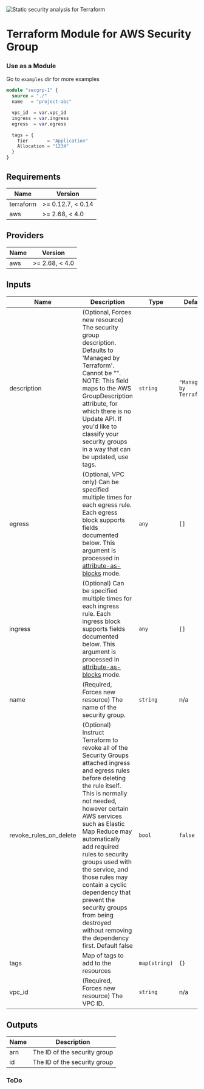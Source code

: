 ![Static security analysis for Terraform](https://github.com/foss-cafe/terraform-aws-security-group/workflows/Static%20security%20analysis%20for%20Terraform/badge.svg)
# Terraform Module for AWS Security Group

### Use as a Module
Go to `examples` dir for more examples
```terraform
module "secgrp-1" {
  source = "./"
  name   = "project-abc"

  vpc_id  = var.vpc_id
  ingress = var.ingress
  egress  = var.egress

  tags = {
    Tier       = "Application"
    Allocation = "1234"
  }
}

```
<!-- BEGINNING OF PRE-COMMIT-TERRAFORM DOCS HOOK -->
## Requirements

| Name | Version |
|------|---------|
| terraform | >= 0.12.7, < 0.14 |
| aws | >= 2.68, < 4.0 |

## Providers

| Name | Version |
|------|---------|
| aws | >= 2.68, < 4.0 |

## Inputs

| Name | Description | Type | Default | Required |
|------|-------------|------|---------|:--------:|
| description | (Optional, Forces new resource) The security group description. Defaults to 'Managed by Terraform'. Cannot be "". NOTE: This field maps to the AWS GroupDescription attribute, for which there is no Update API. If you'd like to classify your security groups in a way that can be updated, use tags. | `string` | `"Managed by Terraform"` | no |
| egress | (Optional, VPC only) Can be specified multiple times for each egress rule. Each egress block supports fields documented below. This argument is processed in <a href='https://www.terraform.io/docs/configuration/attr-as-blocks.html'>attribute-as-blocks</a> mode. | `any` | `[]` | no |
| ingress | (Optional) Can be specified multiple times for each ingress rule. Each ingress block supports fields documented below. This argument is processed in <a href='https://www.terraform.io/docs/configuration/attr-as-blocks.html'>attribute-as-blocks</a> mode. | `any` | `[]` | no |
| name | (Required, Forces new resource) The name of the security group. | `string` | n/a | yes |
| revoke\_rules\_on\_delete | (Optional) Instruct Terraform to revoke all of the Security Groups attached ingress and egress rules before deleting the rule itself. This is normally not needed, however certain AWS services such as Elastic Map Reduce may automatically add required rules to security groups used with the service, and those rules may contain a cyclic dependency that prevent the security groups from being destroyed without removing the dependency first. Default false | `bool` | `false` | no |
| tags | Map of tags to add to the resources | `map(string)` | `{}` | no |
| vpc\_id | (Required, Forces new resource) The VPC ID. | `string` | n/a | yes |

## Outputs

| Name | Description |
|------|-------------|
| arn | The ID of the security group |
| id | The ID of the security group |

<!-- END OF PRE-COMMIT-TERRAFORM DOCS HOOK -->

### ToDo
